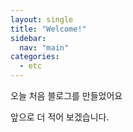 ```yaml
---
layout: single
title: "Welcome!"
sidebar:
  nav: "main"
categories:
  - etc
---
```


오늘 처음 블로그를 만들었어요

앞으로 더 적어 보겠습니다.
